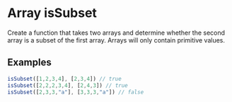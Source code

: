 # Array isSubset

Create a function that takes two arrays and determine whether the second array is a subset of the first array. Arrays will only contain primitive values.

## Examples

```js
isSubset([1,2,3,4], [2,3,4]) // true
isSubset([2,2,2,3,4], [2,4,3]) // true
isSubset([2,3,3,"a"], [3,3,3,"a"]) // false
```
